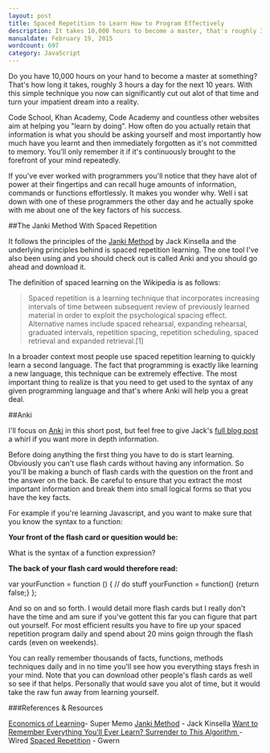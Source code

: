 ```yaml
---
layout: post
title: Spaced Repetition to Learn How to Program Effectively
description: It takes 10,000 hours to become a master, that's roughly 3 hours a day for the next 10 years. Learn some tricks to significantly cut your time
manualdate: February 19, 2015
wordcount: 697
category: JavaScript
---
```


Do you have 10,000 hours on your hand to become a master at something? That's how long it takes, roughly 3 hours a day for the next 10 years. With this simple technique you now can significantly cut out alot of that time and turn your impatient dream into a reality.

Code School, Khan Academy, Code Academy and countless other websites aim at helping you "learn by doing". How often do you actually retain that information is what you should be asking yourself and most importantly how much have you learnt and then immediately forgotten as it's not committed to memory. You'll only remember it if it's continuously brought to the forefront of your mind repeatedly.

If you've ever worked with programmers you'll notice that they have alot of power at their fingertips and can recall huge amounts of information, commands or functions effortlessly. It makes you wonder why. Well i sat down with one of these programmers the other day and he actually spoke with me about one of the key factors of his success.

##The Janki Method With Spaced Repetition

It follows the principles of the [Janki Method](http://www.jackkinsella.ie/2011/12/05/janki-method.html) by Jack Kinsella and the underlying principles behind is spaced repetition learning. The one tool I've also been using and you should check out is called Anki and you should go ahead and download it.

The definition of spaced learning on the Wikipedia is as follows:

>Spaced repetition is a learning technique that incorporates increasing intervals of time between subsequent review of previously learned material in order to exploit the psychological spacing effect. Alternative names include spaced rehearsal, expanding rehearsal, graduated intervals, repetition spacing, repetition scheduling, spaced retrieval and expanded retrieval.[1]

In a broader context most people use spaced repetition learning to quickly learn a second language. The fact that programming is exactly like learning a new language, this technique can be extremely effective. The most important thing to realize is that you need to get used to the syntax of any given programming language and that's where Anki will help you a great deal.

##Anki

I'll focus on [Anki](http://ankisrs.net/) in this short post, but feel free to give Jack's [full blog post](http://www.jackkinsella.ie/2011/12/05/janki-method.html) a whirl if you want more in depth information.

Before doing anything the first thing you have to do is start learning. Obviously you can't use flash cards without having any information. So you'll be making a bunch of flash cards with the question on the front and the answer on the back. Be careful to ensure that you extract the most important information and break them into small logical forms so that you have the key facts.

For example if you're learning Javascript, and you want to make sure that you know the syntax to a function:

<strong>Your front of the flash card or quesition would be:</strong>

What is the syntax of a function expression?

<strong>The back of your flash card would therefore read:</strong>

var yourFunction = function () {
  // do stuff
  yourFunction = function() {return false;}
};

And so on and so forth. I would detail more flash cards but I really don't have the time and am sure if you've gottent this far you can figure that part out yourself. For most efficient results you have to fire up your spaced repetition program daily and spend about 20 mins goign through the flash cards (even on weekends).

You can really remember thousands of facts, functions, methods techniques daily and in no time you'll see how you everything stays fresh in your mind. Note that you can download other people's flash cards as well so see if that helps. Personally that would save you alot of time, but it would take the raw fun away from learning yourself.

###References & Resources

[Economics of Learning](http://www.supermemo.com/english/el.htm)- Super Memo
[Janki Method](http://www.jackkinsella.ie/2011/12/05/janki-method.html) - Jack Kinsella
[Want to Remember Everything You'll Ever Learn? Surrender to This Algorithm ](http://www.wired.com/medtech/health/magazine/16-05/ff_wozniak?currentPage=all) - Wired
[Spaced Repetition](http://www.gwern.net/Spaced%20repetition) - Gwern
